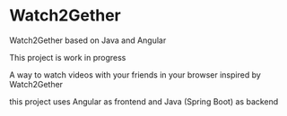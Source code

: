 # Watch2Gether
Watch2Gether based on Java and Angular

This project is work in progress 

A way to watch videos with your friends in your browser inspired by Watch2Gether

this project uses Angular as frontend and Java (Spring Boot) as backend
